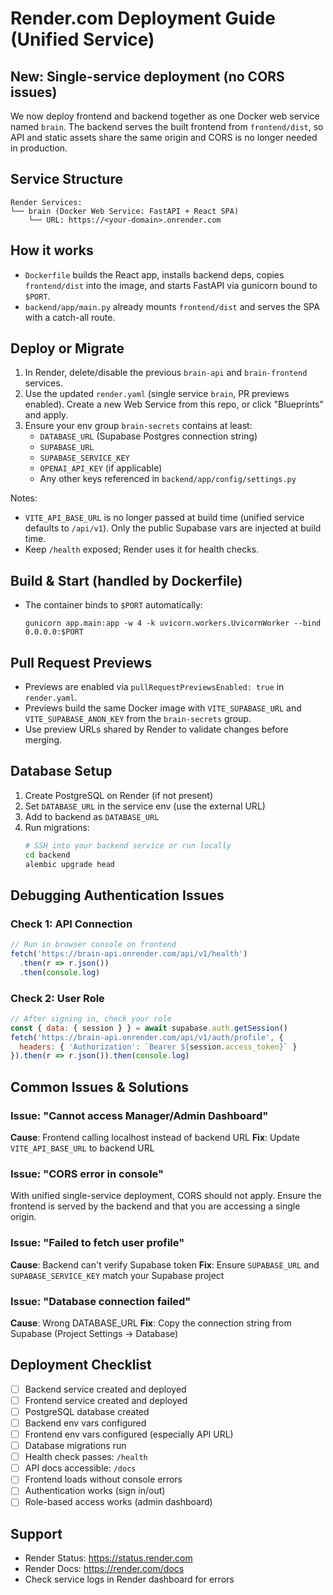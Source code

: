 # Render.com Deployment Guide (Unified Service)

## New: Single-service deployment (no CORS issues)

We now deploy frontend and backend together as one Docker web service named `brain`. The backend serves the built frontend from `frontend/dist`, so API and static assets share the same origin and CORS is no longer needed in production.

## Service Structure

```
Render Services:
└── brain (Docker Web Service: FastAPI + React SPA)
    └── URL: https://<your-domain>.onrender.com
```

## How it works

- `Dockerfile` builds the React app, installs backend deps, copies `frontend/dist` into the image, and starts FastAPI via gunicorn bound to `$PORT`.
- `backend/app/main.py` already mounts `frontend/dist` and serves the SPA with a catch-all route.

## Deploy or Migrate

1. In Render, delete/disable the previous `brain-api` and `brain-frontend` services.
2. Use the updated `render.yaml` (single service `brain`, PR previews enabled). Create a new Web Service from this repo, or click "Blueprints" and apply.
3. Ensure your env group `brain-secrets` contains at least:
   - `DATABASE_URL` (Supabase Postgres connection string)
   - `SUPABASE_URL`
   - `SUPABASE_SERVICE_KEY`
   - `OPENAI_API_KEY` (if applicable)
   - Any other keys referenced in `backend/app/config/settings.py`

Notes:
- `VITE_API_BASE_URL` is no longer passed at build time (unified service defaults to `/api/v1`). Only the public Supabase vars are injected at build time.
- Keep `/health` exposed; Render uses it for health checks.

## Build & Start (handled by Dockerfile)

- The container binds to `$PORT` automatically:
  ```
  gunicorn app.main:app -w 4 -k uvicorn.workers.UvicornWorker --bind 0.0.0.0:$PORT
  ```

## Pull Request Previews

- Previews are enabled via `pullRequestPreviewsEnabled: true` in `render.yaml`.
- Previews build the same Docker image with `VITE_SUPABASE_URL` and `VITE_SUPABASE_ANON_KEY` from the `brain-secrets` group.
- Use preview URLs shared by Render to validate changes before merging.

## Database Setup

1. Create PostgreSQL on Render (if not present)
2. Set `DATABASE_URL` in the service env (use the external URL)
3. Add to backend as `DATABASE_URL`
4. Run migrations:
   ```bash
   # SSH into your backend service or run locally
   cd backend
   alembic upgrade head
   ```

## Debugging Authentication Issues

### Check 1: API Connection
```javascript
// Run in browser console on frontend
fetch('https://brain-api.onrender.com/api/v1/health')
  .then(r => r.json())
  .then(console.log)
```

### Check 2: User Role
```javascript
// After signing in, check your role
const { data: { session } } = await supabase.auth.getSession()
fetch('https://brain-api.onrender.com/api/v1/auth/profile', {
  headers: { 'Authorization': `Bearer ${session.access_token}` }
}).then(r => r.json()).then(console.log)
```

## Common Issues & Solutions

### Issue: "Cannot access Manager/Admin Dashboard"
**Cause**: Frontend calling localhost instead of backend URL
**Fix**: Update `VITE_API_BASE_URL` to backend URL

### Issue: "CORS error in console"
With unified single-service deployment, CORS should not apply. Ensure the frontend is served by the backend and that you are accessing a single origin.

### Issue: "Failed to fetch user profile"
**Cause**: Backend can't verify Supabase token
**Fix**: Ensure `SUPABASE_URL` and `SUPABASE_SERVICE_KEY` match your Supabase project

### Issue: "Database connection failed"
**Cause**: Wrong DATABASE_URL
**Fix**: Copy the connection string from Supabase (Project Settings → Database)

## Deployment Checklist

- [ ] Backend service created and deployed
- [ ] Frontend service created and deployed
- [ ] PostgreSQL database created
- [ ] Backend env vars configured
- [ ] Frontend env vars configured (especially API URL)
- [ ] Database migrations run
- [ ] Health check passes: `/health`
- [ ] API docs accessible: `/docs`
- [ ] Frontend loads without console errors
- [ ] Authentication works (sign in/out)
- [ ] Role-based access works (admin dashboard)

## Support

- Render Status: https://status.render.com
- Render Docs: https://render.com/docs
- Check service logs in Render dashboard for errors
